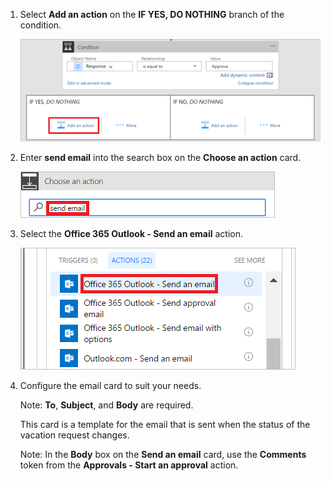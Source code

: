 1. Select **Add an action** on the **IF YES, DO NOTHING** branch of the condition.

     ![add new step](../includes/media/modern-approvals/add-action-after-condition.png)

1. Enter **send email** into the search box on the **Choose an action** card.

     ![search for email actions](../includes/media/modern-approvals/search-send-email-yes.png)

1. Select the **Office 365 Outlook - Send an email** action.

     ![select send an email action](../includes/media/modern-approvals/select-send-email-yes.png)

1. Configure the email card to suit your needs.

     Note: **To**, **Subject**, and **Body** are required.

     This card is a template for the email that is sent when the status of the vacation request changes.

     Note: In the **Body** box on the **Send an email** card, use the **Comments** token from the **Approvals - Start an approval** action.